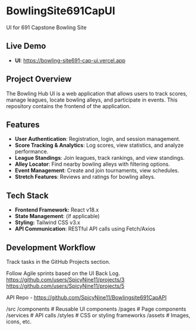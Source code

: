 # BowlingSite691CapUI
UI for 691 Capstone Bowling Site

## Live Demo
- **UI**: https://bowling-site691-cap-ui.vercel.app  

## Project Overview
The Bowling Hub UI is a web application that allows users to track scores, manage leagues, locate bowling alleys, and participate in events. This repository contains the frontend of the application.

## Features
- **User Authentication**: Registration, login, and session management.
- **Score Tracking & Analytics**: Log scores, view statistics, and analyze performance.
- **League Standings**: Join leagues, track rankings, and view standings.
- **Alley Locator**: Find nearby bowling alleys with filtering options.
- **Event Management**: Create and join tournaments, view schedules.
- **Stretch Features**: Reviews and ratings for bowling alleys.

## Tech Stack
- **Frontend Framework:** React v18.x  
- **State Management**: (if applicable)
- **Styling:** Tailwind CSS v3.x  
- **API Communication**: RESTful API calls using Fetch/Axios

  
## Development Workflow
Track tasks in the GitHub Projects section.

Follow Agile sprints based on the UI Back Log.
https://github.com/users/SpicyNine11/projects/3
https://github.com/users/SpicyNine11/projects/5

API Repo - https://github.com/SpicyNine11/Bowlingsite691CapAPI

/src
  /components  # Reusable UI components
  /pages       # Page components
  /services    # API calls
  /styles      # CSS or styling frameworks
  /assets      # Images, icons, etc.

